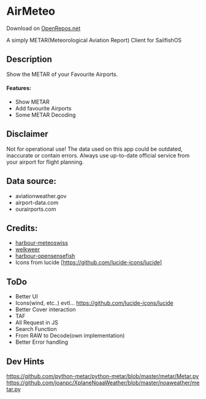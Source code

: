 # AirMeteo
Download on [OpenRepos.net](https://openrepos.net/content/bauidch/airmeteo)

A simply METAR(Meteorological Aviation Report) Client for SailfishOS

## Description
Show the METAR of your Favourite Airports.

#### Features:
- Show METAR
- Add favourite Airports
- Some METAR Decoding

## Disclaimer
Not for operational use! The data used on this app could be outdated, inaccurate or contain errors. Always use up-to-date official service from your airport for flight planning.

## Data source:
- aviationweather.gov
- airport-data.com
- ourairports.com

## Credits:
 - [harbour-meteoswiss](https://github.com/ichthyosaurus/harbour-meteoswiss)
 - [welkweer](https://openrepos.net/content/ade/welkweer)
 - [harbour-opensensefish](https://gitlab.com/nobodyinperson/harbour-opensensefish)
 - Icons from lucide [https://github.com/lucide-icons/lucide]

## ToDo
- Better UI
- Icons(wind, etc..) evtl... https://github.com/lucide-icons/lucide
- Better Cover interaction
- TAF
- All Request in JS
- Search Function
- From RAW to Decode(own implementation)
- Better Error handling

## Dev Hints
https://github.com/python-metar/python-metar/blob/master/metar/Metar.py
https://github.com/joanpc/XplaneNoaaWeather/blob/master/noaweather/metar.py
